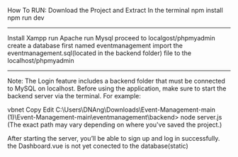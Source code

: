 How To RUN:
Download the Project and Extract
In the terminal
npm install
npm run dev
_____________________
Install Xampp 
run Apache
run Mysql
proceed to localgost/phpmyadmin
create a database first named eventmanagement
import the eventmanagement.sql(located in the backend folder) file to the localhost/phpmyadmin 
_____________________
Note: The Login feature includes a backend folder that must be connected to MySQL on localhost.
Before using the application, make sure to start the backend server via the terminal. For example:

vbnet
Copy
Edit
C:\Users\DNAng\Downloads\Event-Management-main (1)\Event-Management-main\eventmanagement\backend> node server.js
(The exact path may vary depending on where you've saved the project.)

After starting the server, you’ll be able to sign up and log in successfully.
the Dashboard.vue is not yet conected to the database(static)

